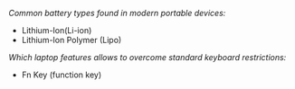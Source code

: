 
*Common battery types found in modern portable devices:*
- Lithium-Ion(Li-ion)
- Lithium-Ion Polymer (Lipo)

*Which laptop features allows to overcome standard keyboard restrictions:*
- Fn Key (function key)


